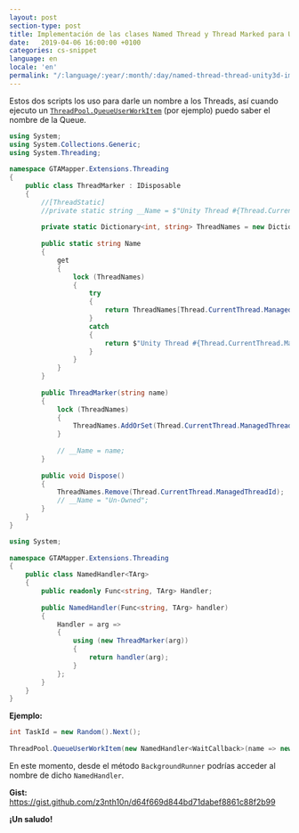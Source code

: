 ```yaml
---
layout: post
section-type: post
title: Implementación de las clases Named Thread y Thread Marked para Unity3D
date:   2019-04-06 16:00:00 +0100
categories: cs-snippet
language: en
locale: 'en'
permalink: "/:language/:year/:month/:day/named-thread-thread-unity3d-impl.html"
---
```


Estos dos scripts los uso para darle un nombre a los Threads, así cuando ejecuto un [`ThreadPool.QueueUserWorkItem`](https://docs.microsoft.com/es-es/dotnet/api/system.threading.threadpool.queueuserworkitem?view=netframework-4.7.2) (por ejemplo) puedo saber el nombre de la Queue.

```csharp
using System;
using System.Collections.Generic;
using System.Threading;
 
namespace GTAMapper.Extensions.Threading
{
    public class ThreadMarker : IDisposable
    {
        //[ThreadStatic]
        //private static string __Name = $"Unity Thread #{Thread.CurrentThread.ManagedThreadId}";
 
        private static Dictionary<int, string> ThreadNames = new Dictionary<int, string>();
 
        public static string Name
        {
            get
            {
                lock (ThreadNames)
                {
                    try
                    {
                        return ThreadNames[Thread.CurrentThread.ManagedThreadId];
                    }
                    catch
                    {
                        return $"Unity Thread #{Thread.CurrentThread.ManagedThreadId}";
                    }
                }
            }
        }
 
        public ThreadMarker(string name)
        {
            lock (ThreadNames)
            {
                ThreadNames.AddOrSet(Thread.CurrentThread.ManagedThreadId, name);
            }
 
            // __Name = name;
        }
 
        public void Dispose()
        {
            ThreadNames.Remove(Thread.CurrentThread.ManagedThreadId);
            // __Name = "Un-Owned";
        }
    }
}
```

```csharp
using System;
 
namespace GTAMapper.Extensions.Threading
{
    public class NamedHandler<TArg>
    {
        public readonly Func<string, TArg> Handler;
 
        public NamedHandler(Func<string, TArg> handler)
        {
            Handler = arg =>
            {
                using (new ThreadMarker(arg))
                {
                    return handler(arg);
                }
            };
        }
    }
}
```

**Ejemplo:**

```csharp
int TaskId = new Random().Next();
 
ThreadPool.QueueUserWorkItem(new NamedHandler<WaitCallback>(name => new WaitCallback(BackgroundRunner)).Handler($"Ninja #{TaskId}"));
```

En este momento, desde el método `BackgroundRunner` podrías acceder al nombre de dicho `NamedHandler`.

**Gist:** https://gist.github.com/z3nth10n/d64f669d844bd71dabef8861c88f2b99

**¡Un saludo!**